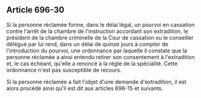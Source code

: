 Article 696-30
----
Si la personne réclamée forme, dans le délai légal, un pourvoi en cassation
contre l'arrêt de la chambre de l'instruction accordant son extradition, le
président de la chambre criminelle de la Cour de cassation ou le conseiller
délégué par lui rend, dans un délai de quinze jours à compter de l'introduction
du pourvoi, une ordonnance par laquelle il constate que la personne réclamée a
ainsi entendu retirer son consentement à l'extradition et, le cas échéant,
qu'elle a renoncé à la règle de la spécialité. Cette ordonnance n'est pas
susceptible de recours.

Si la personne réclamée a fait l'objet d'une demande d'extradition, il est alors
procédé ainsi qu'il est dit aux articles 696-15 et suivants.

